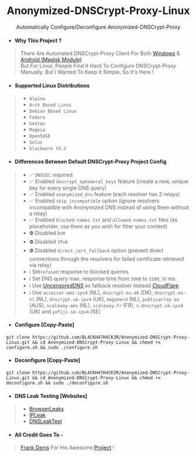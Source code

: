 <h1 align=center>Anonymized-DNSCrypt-Proxy-Linux</h1>
<p align=center>Automatically Configure/Deconfigure Anonymized-DNSCrypt-Proxy</p>

- #### Why This Project ?
> There Are Automated DNSCrypt-Proxy Client For Both [Windows](https://github.com/bitbeans/SimpleDnsCrypt) & [Android (Magisk Module)](https://git.nixnet.xyz/quindecim/dnscrypt-proxy-android) <br/>
> But For Linux, People Find It Hard To Configure DNSCrypt-Proxy Manually. But I Wanted To Keep It Simple, So It's Here !

- #### Supported Linux Distributions

> - `Alpine`
> - `Arch Based Linux`
> - `Debian Based Linux`
> - `Fedora`
> - `Gentoo`
> - `Mageia`
> - `OpenSUSE`
> - `Solus`
> - `Slackware 14.2`

- #### Differences Between Default DNSCrypt-Proxy Project Config

> - ✅ `DNSSEC` required
> - ✅ Enabled `dnscrypt_ephemeral_keys` feature (create a new, unique key for every single DNS query)
> - ✅ Enabled `anonymized_dns` feature (each resolver has 2 relays)
> - ✅ Enabled `skip_incompatible` option (ignore resolvers incompatible with Anonymized DNS instead of using them without a relay)
> - ✅ Enabled `blocked-names.txt` and `allowed-names.txt` files (as placeholder, use them as you wish for filter your content)
> - ⛔️ Disabled `DoH`
> - ⛔️ Disabled `IPv6`
> - ⛔️ Disabled `direct_cert_fallback` option (prevent direct connections through the resolvers for failed certificate retrieved via relay)
> - ℹ️ Set`refused` response to blocked queries
> - ℹ️ Set DNS query max. response time from `5000` to `1500`, in ms.
> - ℹ️ Use [UncensoredDNS](https://blog.uncensoreddns.org/) as fallback resolver instead [CloudFlare](https://iscloudflaresafeyet.com/)
> - ℹ️ Use `acsacsar-ams-ipv4` (NL), `dnscrypt.eu-dk` (DK), `dnscrypt.eu-nl` (NL), `dnscrypt.uk-ipv4` (UK), `meganerd` (NL), `publicarray-au` (AUS), `scaleway-ams` (NL), `scaleway-fr` (FR), `v.dnscrypt.uk-ipv4` (UK) and `yofiji-se-ipv4` (SE)

- #### Configure [Copy-Paste]
```
git clone https://github.com/BL4CKH47H4CK3R/Anonymized-DNSCrypt-Proxy-Linux.git && cd Anonymized-DNSCrypt-Proxy-Linux && chmod +x configure.sh && sudo ./configure.sh
```
- #### Deconfigure [Copy-Paste]
```
git clone https://github.com/BL4CKH47H4CK3R/Anonymized-DNSCrypt-Proxy-Linux.git && cd Anonymized-DNSCrypt-Proxy-Linux && chmod +x deconfigure.sh && sudo ./deconfigure.sh
```

- #### DNS Leak Testing [Websites]
> - [BrowserLeaks](https://anon.to/?http://browserleasks.com/dns)
> - [IPLeak](https://anon.to/?http://ipleak.net)
> - [DNSLeakTest](https://anon.to/?https://www.dnsleaktest.com)

- #### All Credit Goes To -
> [Frank Denis](https://github.com/jedisct1)
> For His Awesome [Project](https://github.com/DNSCrypt/dnscrypt-proxy) !
